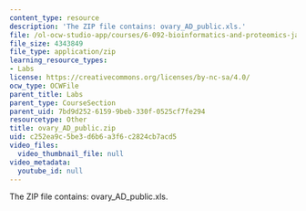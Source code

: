 ```yaml
---
content_type: resource
description: 'The ZIP file contains: ovary_AD_public.xls.'
file: /ol-ocw-studio-app/courses/6-092-bioinformatics-and-proteomics-january-iap-2005/c252ea9c5be3d6b6a3f6c2824cb7acd5_ovary_AD_public.zip
file_size: 4343849
file_type: application/zip
learning_resource_types:
- Labs
license: https://creativecommons.org/licenses/by-nc-sa/4.0/
ocw_type: OCWFile
parent_title: Labs
parent_type: CourseSection
parent_uid: 7bd9d252-6159-9beb-330f-0525cf7fe294
resourcetype: Other
title: ovary_AD_public.zip
uid: c252ea9c-5be3-d6b6-a3f6-c2824cb7acd5
video_files:
  video_thumbnail_file: null
video_metadata:
  youtube_id: null
---
```

The ZIP file contains: ovary_AD_public.xls.